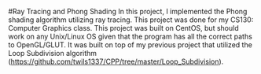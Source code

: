 #Ray Tracing and Phong Shading
In this project, I implemented the Phong shading algorithm utilizing ray tracing.
This project was done for my CS130: Computer Graphics class. This project was built 
on CentOS, but should work on any Unix/Linux OS given that the program has all the correct 
paths to OpenGL/GLUT. It was built on top of my previous project that utilized the 
Loop Subdivision algorithm (https://github.com/twils1337/CPP/tree/master/Loop_Subdivision).
